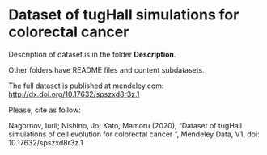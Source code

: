 # Dataset of tugHall simulations for colorectal cancer

Description of dataset is in the folder **Description**.

Other folders have README files and content subdatasets.

The full dataset is published at mendeley.com: http://dx.doi.org/10.17632/spszxd8r3z.1

Please, cite as follow:

Nagornov, Iurii; Nishino, Jo; Kato, Mamoru (2020), “Dataset of tugHall simulations of cell evolution for colorectal cancer ”, Mendeley Data, V1, doi: 10.17632/spszxd8r3z.1


